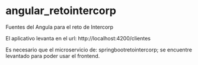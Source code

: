 # angular_retointercorp
Fuentes del Angula para el reto de Intercorp

El aplicativo levanta en el url:
http://localhost:4200/clientes

Es necesario que el microservicio de: springbootretointercorp; se encuentre levantado para poder usar el frontend.
